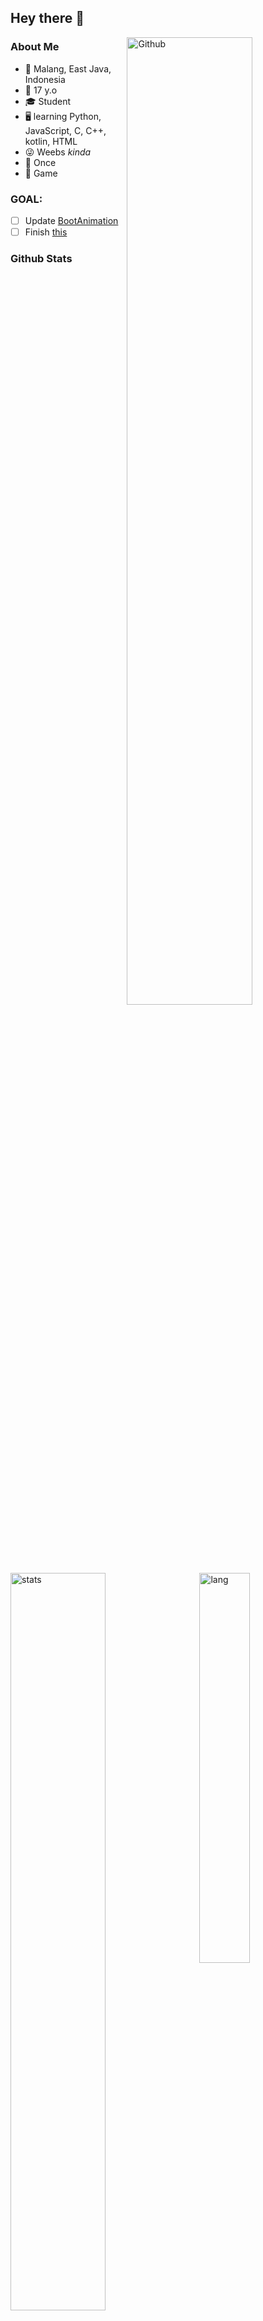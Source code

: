 ## Hey there 👋
<a href="https://gist.githubusercontent.com/keselekpermen69/71d86f264156542154912216b0ebd234/raw/8bd67b5cc1f2552e6a7c5c235e87c5f8537e6cec/sana_doubleexposure.png" ><img src="https://telegra.ph/file/a0020d4c7dc25b73690ee.jpg" alt="Github" align="right" width="63%"/></a>

### About Me
- 📍 Malang, East Java, Indonesia
- 🎂 17 y.o
- 🎓 Student
- 🖥 learning Python, JavaScript, C, C++, kotlin, HTML
- 😜 Weebs *kinda*
- 🍭 Once
- 💜 Game

### GOAL:
- [ ] Update [BootAnimation](https://github.com/Sana-Project/TWICE_Bootanimation)
- [ ] Finish [this](https://github.com/keselekpermen69/UserButt/issues/12)

### Github Stats
<p>
  <img width="55%" alt="stats" src="https://github-readme-stats.vercel.app/api?username=keselekpermen69&count_private=true&show_icons=true&hide_border=true&count_private=true">
  <img width="40%" align="right" alt="lang" src="https://github-readme-stats.vercel.app/api/top-langs/?username=keselekpermen69&layout=compact&hide_border=true" />
</p>
